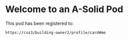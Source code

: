 # Welcome to an A-Solid Pod

This pod has been registered to:

```
https://css3/building-owner2/profile/card#me
```
